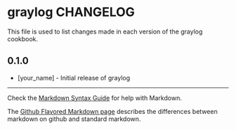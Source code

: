 # graylog CHANGELOG

This file is used to list changes made in each version of the graylog cookbook.

## 0.1.0
- [your_name] - Initial release of graylog

- - -
Check the [Markdown Syntax Guide](http://daringfireball.net/projects/markdown/syntax) for help with Markdown.

The [Github Flavored Markdown page](http://github.github.com/github-flavored-markdown/) describes the differences between markdown on github and standard markdown.

